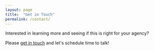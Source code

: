 ```yaml
---
layout: page
title:  "Get in Touch"
permalink: /contact/
---
```


Interested in learning more and seeing if this is right for your agency?     
   
Please [get in touch](mailto:gray.brooks@gsa.gov) and let's schedule time to talk!  
